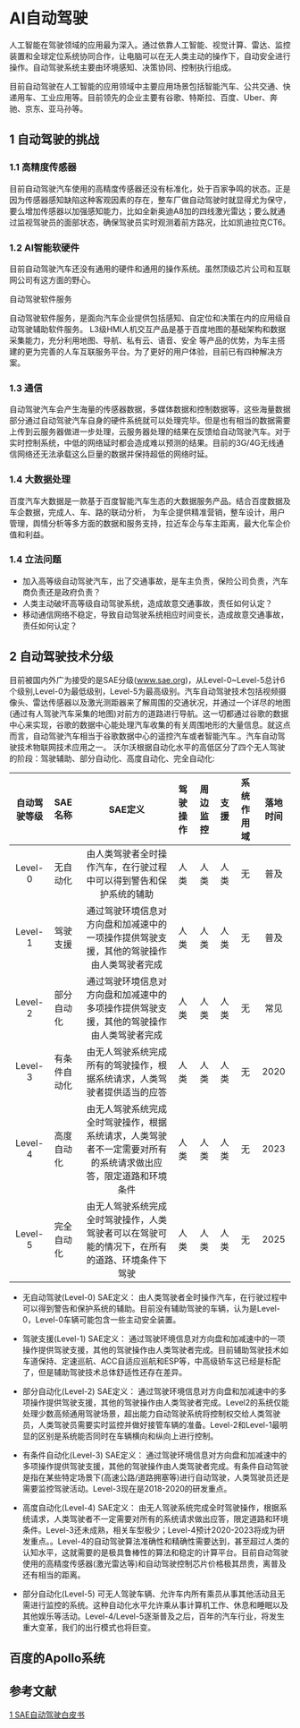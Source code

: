 # AI自动驾驶

人工智能在驾驶领域的应用最为深入。通过依靠人工智能、视觉计算、雷达、监控装置和全球定位系统协同合作，让电脑可以在无人类主动的操作下，自动安全进行操作。自动驾驶系统主要由环境感知、决策协同、控制执行组成。

目前自动驾驶在人工智能的应用领域中主要应用场景包括智能汽车、公共交通、快递用车、工业应用等。目前领先的企业主要有谷歌、特斯拉、百度、Uber、奔驰、京东、亚马孙等。

## 1 自动驾驶的挑战
### 1.1 高精度传感器
目前自动驾驶汽车使用的高精度传感器还没有标准化，处于百家争鸣的状态。正是因为传感器感知缺陷这种客观因素的存在，整车厂做自动驾驶时就显得尤为保守，要么增加传感器以加强感知能力，比如全新奥迪A8加的四线激光雷达；要么就通过监视驾驶员的面部状态，确保驾驶员实时观测着前方路况，比如凯迪拉克CT6。

### 1.2 AI智能软硬件
目前自动驾驶汽车还没有通用的硬件和通用的操作系统。虽然顶级芯片公司和互联网公司有这方面的野心。

自动驾驶软件服务

自动驾驶软件服务，是面向汽车企业提供包括感知、自定位和决策在内的应用级自动驾驶辅助软件服务。
L3级HMI人机交互产品是基于百度地图的基础架构和数据采集能力，充分利用地图、导航、私有云、语音、安全 等产品的优势，为车主搭建的更为完善的人车互联服务平台。为了更好的用户体验，目前已有四种解决方案。

### 1.3 通信
自动驾驶汽车会产生海量的传感器数据，多媒体数据和控制数据等，这些海量数据部分通过自动驾驶汽车自身的硬件系统就可以处理完毕。但是也有相当的数据需要上传到云服务器做进一步处理，云服务器处理的结果在反馈给自动驾驶汽车。对于实时控制系统，中低的网络延时都会造成难以预测的结果。目前的3G/4G无线通信网络还无法承载这么巨量的数据并保持超低的网络时延。

### 1.4 大数据处理
百度汽车大数据是一款基于百度智能汽车生态的大数据服务产品。结合百度数据及车企数据，完成人、车、路的联动分析， 为车企提供精准营销，整车设计，用户管理，舆情分析等多方面的数据和服务支持，拉近车企与车主距离，最大化车企价值和利益。

### 1.4 立法问题
- 加入高等级自动驾驶汽车，出了交通事故，是车主负责，保险公司负责，汽车商负责还是政府负责？
- 人类主动破坏高等级自动驾驶系统，造成故意交通事故，责任如何认定？
- 移动通信网络不稳定，导致自动驾驶系统相应时间变长，造成故意交通事故，责任如何认定？

## 2 自动驾驶技术分级
目前被国内外广为接受的是SAE分级(www.sae.org)，从Level-0~Level-5总计6个级别,Level-0为最低级别，Level-5为最高级别。汽车自动驾驶技术包括视频摄像头、雷达传感器以及激光测距器来了解周围的交通状况，并通过一个详尽的地图(通过有人驾驶汽车采集的地图)对前方的道路进行导航。这一切都通过谷歌的数据中心来实现，谷歌的数据中心能处理汽车收集的有关周围地形的大量信息。就这点而言，自动驾驶汽车相当于谷歌数据中心的遥控汽车或者智能汽车.。汽车自动驾驶技术物联网技术应用之一。
沃尔沃根据自动化水平的高低区分了四个无人驾驶的阶段：驾驶辅助、部分自动化、高度自动化、完全自动化:

| 自动驾驶等级 | SAE名称 | SAE定义 | 驾驶操作 | 周边监控 | 支援 | 系统作用域 | 落地时间 |
| :---: | :--- | :---: | :---: | :---: | :---: | :---: | :---: | 
| Level-0 | 无自动化 | 由人类驾驶者全时操作汽车，在行驶过程中可以得到警告和保护系统的辅助 | 人类 | 人类 | 人类 | 无 | 普及 |
| Level-1 |  驾驶支援 | 通过驾驶环境信息对方向盘和加减速中的一项操作提供驾驶支援，其他的驾驶操作由人类驾驶者完成 | 人类 | 人类 | 人类 | 无 | 普及 |
| Level-2 | 部分自动化 | 通过驾驶环境信息对方向盘和加减速中的多项操作提供驾驶支援，其他的驾驶操作由人类驾驶者完成 | 人类 | 人类 | 人类 | 无 | 常见 |
| Level-3 | 有条件自动化 | 由无人驾驶系统完成所有的驾驶操作，根据系统请求，人类驾驶者提供适当的应答 | 人类 | 人类 | 人类 | 无 | 2020 |
| Level-4 | 高度自动化 | 由无人驾驶系统完成全时驾驶操作，根据系统请求，人类驾驶者不一定需要对所有的系统请求做出应答，限定道路和环境条件 | 人类 | 人类 | 人类 | 无 |  2023 |
| Level-5 | 完全自动化 | 由无人驾驶系统完成全时驾驶操作，人类驾驶者可以在驾驶可能的情况下，在所有的道路、环境条件下驾驶 | 人类 | 人类 | 人类 | 无 |  2025 |  

- 无自动驾驶(Level-0)
SAE定义： 由人类驾驶者全时操作汽车，在行驶过程中可以得到警告和保护系统的辅助。目前没有辅助驾驶的车辆，认为是Level-0，Level-0车辆可能包含一些主动安全装置。

- 驾驶支援(Level-1)
SAE定义： 通过驾驶环境信息对方向盘和加减速中的一项操作提供驾驶支援，其他的驾驶操作由人类驾驶者完成。目前辅助驾驶技术如车道保持、定速巡航、ACC自适应巡航和ESP等，中高级轿车这已经是标配了，但是辅助驾驶技术总体舒适性还存在差异。

- 部分自动化(Level-2)
SAE定义： 通过驾驶环境信息对方向盘和加减速中的多项操作提供驾驶支援，其他的驾驶操作由人类驾驶者完成。Level2的系统仅能处理少数高频通用驾驶场景，超出能力自动驾驶系统将控制权交给人类驾驶员，人类驾驶员需要实时监控并做好接管车辆的准备。Level-2和Level-1最明显的区别是系统能否同时在车辆横向和纵向上进行控制。

- 有条件自动化(Level-3)
SAE定义： 通过驾驶环境信息对方向盘和加减速中的多项操作提供驾驶支援，其他的驾驶操作由人类驾驶者完成。有条件自动驾驶是指在某些特定场景下(高速公路/道路拥塞等)进行自动驾驶，人类驾驶员还是需要监控驾驶活动。Level-3现在是2018-2020的研发重点。

- 高度自动化(Level-4)
SAE定义： 由无人驾驶系统完成全时驾驶操作，根据系统请求，人类驾驶者不一定需要对所有的系统请求做出应答，限定道路和环境条件。Level-3还未成熟，相关车型极少；Level-4预计2020-2023将成为研发重点。。Level-4的自动驾驶算法准确性和精确性需要达到，甚至超过人类的认知水平，这就需要的是极具鲁棒性的算法和稳定的计算平台。目前自动驾驶使用的高精度传感器(激光雷达等)和自动驾驶控制芯片价格极其昂贵，离普及还有相当的距离。

- 部分自动化(Level-5)
可无人驾驶车辆、允许车内所有乘员从事其他活动且无需进行监控的系统。这种自动化水平允许乘从事计算机工作、休息和睡眠以及其他娱乐等活动。Level-4/Level-5逐渐普及之后，百年的汽车行业，将发生重大变革，我们的出行模式也将巨变。

## 百度的Apollo系统

## 参考文献

[1 SAE自动驾驶白皮书](www.sae.org/misc/pdfs/automated_driving.pdf)
